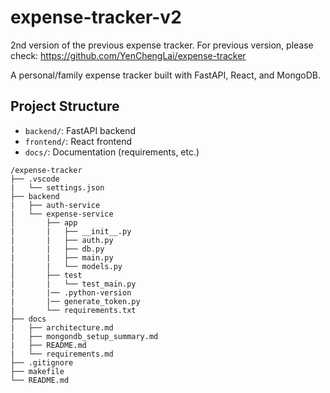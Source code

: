 # expense-tracker-v2

2nd version of the previous expense tracker. For previous version, please check: <https://github.com/YenChengLai/expense-tracker>

A personal/family expense tracker built with FastAPI, React, and MongoDB.

## Project Structure

- `backend/`: FastAPI backend
- `frontend/`: React frontend
- `docs/`: Documentation (requirements, etc.)

```plaintext
/expense-tracker
├── .vscode
|   └── settings.json
├── backend
|   ├── auth-service
|   └── expense-service
│       ├── app
|       |   ├── __init__.py
|       |   ├── auth.py
|       |   ├── db.py
|       |   ├── main.py
|       |   └── models.py
│       ├── test
|       |   └── test_main.py
|       |── .python-version
|       |── generate_token.py
|       └── requirements.txt
├── docs
|   ├── architecture.md
|   ├── mongondb_setup_summary.md
|   ├── README.md
|   └── requirements.md
├── .gitignore
├── makefile
└── README.md
```
